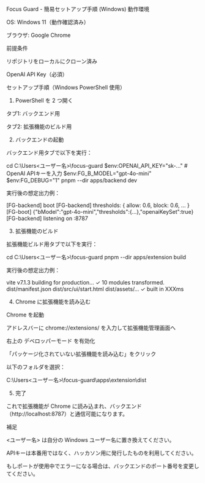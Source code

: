 Focus Guard - 簡易セットアップ手順 (Windows)
動作環境

OS: Windows 11（動作確認済み）

ブラウザ: Google Chrome

前提条件

リポジトリをローカルにクローン済み

OpenAI API Key（必須）

セットアップ手順（Windows PowerShell 使用）
1. PowerShell を 2 つ開く

タブ1: バックエンド用

タブ2: 拡張機能のビルド用

2. バックエンドの起動

バックエンド用タブで以下を実行：

cd C:\Users\<ユーザー名>\focus-guard
$env:OPENAI_API_KEY="sk-..."   # OpenAI APIキーを入力
$env:FG_B_MODEL="gpt-4o-mini"
$env:FG_DEBUG="1"
pnpm --dir apps/backend dev


実行後の想定出力例：

[FG-backend] boot
[FG-backend] thresholds: { allow: 0.6, block: 0.6, ... }
[FG-boot] {"bModel":"gpt-4o-mini","thresholds":{...},"openaiKeySet":true}
[FG-backend] listening on :8787

3. 拡張機能のビルド

拡張機能ビルド用タブで以下を実行：

cd C:\Users\<ユーザー名>\focus-guard
pnpm --dir apps/extension build


実行後の想定出力例：

vite v7.1.3 building for production...
✓ 10 modules transformed.
dist/manifest.json
dist/src/ui/start.html
dist/assets/...
✓ built in XXXms

4. Chrome に拡張機能を読み込む

Chrome を起動

アドレスバーに chrome://extensions/ を入力して拡張機能管理画面へ

右上の デベロッパーモード を有効化

「パッケージ化されていない拡張機能を読み込む」をクリック

以下のフォルダを選択：

C:\Users\<ユーザー名>\focus-guard\apps\extension\dist

5. 完了

これで拡張機能が Chrome に読み込まれ、バックエンド（http://localhost:8787）と通信可能になります。

補足

<ユーザー名> は自分の Windows ユーザー名に置き換えてください。

APIキーは本番用ではなく、ハッカソン用に発行したものを利用してください。

もしポートが使用中でエラーになる場合は、バックエンドのポート番号を変更してください。
